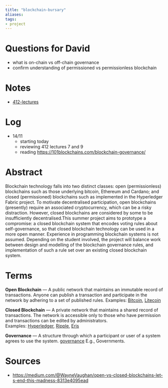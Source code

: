 ```yaml
---
title: "blockchain-bursary"
aliases: 
tags: 
- project
---
```


# Questions for David	
- what is on-chain vs off-chain governance
- confirm understanding of permissioned vs permissionless blockchain

# Notes
- [412-lectures](notes/412-lectures.md)

# Log
- 14/11
	- starting today
	- reviewing 412 lectures 7 and 9
	- reading https://101blockchains.com/blockchain-governance/

# Abstract
Blockchain technology falls into two distinct classes: open (permissionless) blockchains such as those underlying bitcoin, Ethereum and Cardano; and closed (permissioned) blockchains such as implemented in the Hyperledger Fabric project. To motivate decentralised participation, open blockchains (presently) require an associated cryptocurrency, which can be a risky distraction. However, closed blockchains are considered by some to be insufficiently decentralised.This summer project aims to prototype a compromise: a closed blockchain system that encodes voting rules about self-governance, so that closed blockchain technology can be used in a more open manner. Experience in programming blockchain systems is not assumed. Depending on the student involved, the project will balance work between design and modelling of the blockchain governance rules, and implementation of such a rule set over an existing closed blockchain system.

# Terms
**Open Blockchain** — A public network that maintains an immutable record of transactions. Anyone can publish a transaction and participate in the network by adhering to a set of published rules. Examples: [Bitcoin](https://en.wikipedia.org/wiki/Bitcoin), [Litecoin](https://en.wikipedia.org/wiki/Litecoin)

**Closed Blockchain** — A private network that maintains a shared record of transactions. The network is accessible only to those who have permission and transactions can be edited by administrators. Examples: [Hyperledger](http://hyperledger.com/), [Ripple](https://ripple.com/), [Eris](https://erisindustries.com/)

**Governance** — A structure through which a participant or user of a system agrees to use the system. [governance](notes/governance.md) E.g., Governments. 

# Sources
- https://medium.com/@WayneVaughan/open-vs-closed-blockchains-let-s-end-this-madness-8313e4095ead